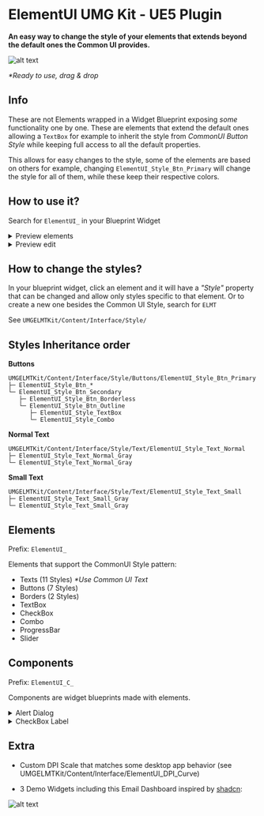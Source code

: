 # ElementUI UMG Kit - UE5 Plugin

**An easy way to change the style of your elements that extends beyond the default ones the Common UI provides.**

![alt text](https://i.imgur.com/tvVaHcT.png)

_\*Ready to use, drag & drop_

## Info

These are not Elements wrapped in a Widget Blueprint exposing _some_ functionality one by one. These are elements that extend the default ones allowing a `TextBox` for example to inherit the style from _CommonUI Button Style_ while keeping full access to all the default properties.

This allows for easy changes to the style, some of the elements are based on others for example, changing `ElementUI_Style_Btn_Primary` will change the style for all of them, while these keep their respective colors.

## How to use it?

Search for `ElementUI_` in your Blueprint Widget

<details>
  <summary>Preview elements</summary>

![alt text](https://i.imgur.com/nqDP0dq.png)

</details>

<details>
  <summary>Preview edit</summary>

![alt text](https://i.imgur.com/F8lKlpj.png)

</details>

## How to change the styles?

In your blueprint widget, click an element and it will have a _"Style"_ property that can be changed and allow only styles specific to that element.
Or to create a new one besides the Common UI Style, search for `ELMT`

See `UMGELMTKit/Content/Interface/Style/`

## Styles Inheritance order

**Buttons**

```
UMGELMTKit/Content/Interface/Style/Buttons/ElementUI_Style_Btn_Primary
├─ ElementUI_Style_Btn_*
└─ ElementUI_Style_Btn_Secondary
   ├─ ElementUI_Style_Btn_Borderless
   └─ ElementUI_Style_Btn_Outline
      ├─ ElementUI_Style_TextBox
      └─ ElementUI_Style_Combo
```

**Normal Text**

```
UMGELMTKit/Content/Interface/Style/Text/ElementUI_Style_Text_Normal
├─ ElementUI_Style_Text_Normal_Gray
└─ ElementUI_Style_Text_Normal_Gray
```

**Small Text**

```
UMGELMTKit/Content/Interface/Style/Text/ElementUI_Style_Text_Small
├─ ElementUI_Style_Text_Small_Gray
└─ ElementUI_Style_Text_Small_Gray
```



## Elements

Prefix: `ElementUI_`

Elements that support the CommonUI Style pattern:

- Texts (11 Styles) _\*Use Common UI Text_
- Buttons (7 Styles)
- Borders (2 Styles)
- TextBox
- CheckBox
- Combo
- ProgressBar
- Slider

## Components

Prefix: `ElementUI_C_`

Components are widget blueprints made with elements.

<details>
  <summary>Alert Dialog</summary>

    UMGELMTKit/Content/Interface/Components/ElementUI_C_AlertDialog

![alt text](https://i.imgur.com/ZtCLHC6.png)

</details>

<details>
  <summary>CheckBox Label</summary>

    UMGELMTKit/Content/Interface/Components/ElementUI_C_CheckboxLabel

![alt text](https://i.imgur.com/YKAvQbg.png)

</details>

## Extra

- Custom DPI Scale that matches some desktop app behavior (see UMGELMTKit/Content/Interface/ElementUI_DPI_Curve)

- 3 Demo Widgets including this Email Dashboard inspired by [shadcn](https://ui.shadcn.com/examples/mail):

<!-- <details> -->
  <!-- <summary>Preview</summary> -->

![alt text](https://i.imgur.com/U7s8kmO.png)

<!-- </details> -->
